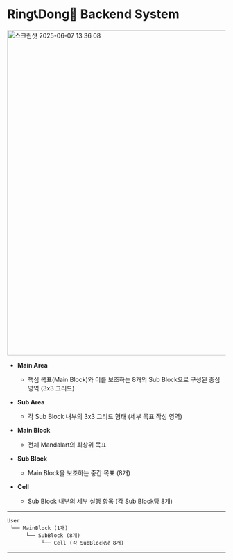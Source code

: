 #  Ring📞Dong🔔 Backend System

<img width="749" alt="스크린샷 2025-06-07 13 36 08" src="https://github.com/user-attachments/assets/f8f300c3-a54c-48f1-bc39-9019ed88449a" />

- **Main Area**  
  - 핵심 목표(Main Block)와 이를 보조하는 8개의 Sub Block으로 구성된 중심 영역 (3x3 그리드)
  
- **Sub Area**  
  - 각 Sub Block 내부의 3x3 그리드 형태 (세부 목표 작성 영역)
  
- **Main Block**  
  - 전체 Mandalart의 최상위 목표
  
- **Sub Block**  
  - Main Block을 보조하는 중간 목표 (8개)
  
- **Cell**  
  - Sub Block 내부의 세부 실행 항목 (각 Sub Block당 8개)
 
---
```plaintext
User
 └── MainBlock (1개)
      └── SubBlock (8개)
           └── Cell (각 SubBlock당 8개)
```
---
